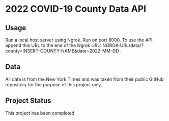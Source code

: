 # 2022 COVID-19 County Data API
## Usage
Run a local host server using Ngrok. Run on port 8000. To use the API, append this URL to the end of the Ngrok URL:
NGROK-URL/data/?county=INSERT-COUNTY-NAME&date=2022-MM-DD .
## Data
All data is from the New York Times and was taken from their public GitHub repository for the purpose of this project only.
## Project Status
This project has been completed
